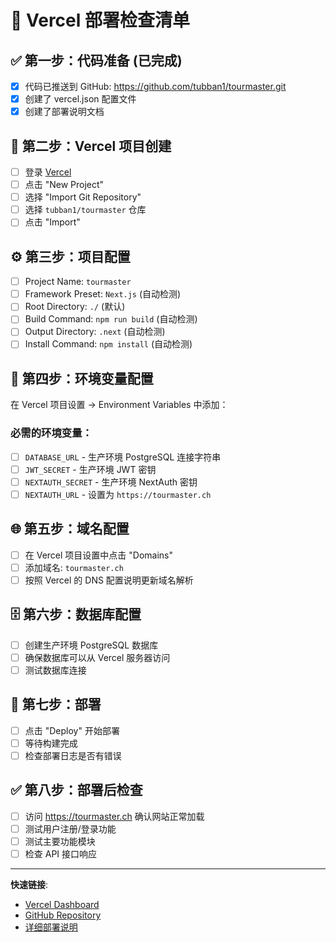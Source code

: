 # 🚀 Vercel 部署检查清单

## ✅ 第一步：代码准备 (已完成)
- [x] 代码已推送到 GitHub: https://github.com/tubban1/tourmaster.git
- [x] 创建了 vercel.json 配置文件
- [x] 创建了部署说明文档

## 🔧 第二步：Vercel 项目创建
- [ ] 登录 [Vercel](https://vercel.com)
- [ ] 点击 "New Project"
- [ ] 选择 "Import Git Repository"
- [ ] 选择 `tubban1/tourmaster` 仓库
- [ ] 点击 "Import"

## ⚙️ 第三步：项目配置
- [ ] Project Name: `tourmaster`
- [ ] Framework Preset: `Next.js` (自动检测)
- [ ] Root Directory: `./` (默认)
- [ ] Build Command: `npm run build` (自动检测)
- [ ] Output Directory: `.next` (自动检测)
- [ ] Install Command: `npm install` (自动检测)

## 🔑 第四步：环境变量配置
在 Vercel 项目设置 → Environment Variables 中添加：

### 必需的环境变量：
- [ ] `DATABASE_URL` - 生产环境 PostgreSQL 连接字符串
- [ ] `JWT_SECRET` - 生产环境 JWT 密钥
- [ ] `NEXTAUTH_SECRET` - 生产环境 NextAuth 密钥
- [ ] `NEXTAUTH_URL` - 设置为 `https://tourmaster.ch`

## 🌐 第五步：域名配置
- [ ] 在 Vercel 项目设置中点击 "Domains"
- [ ] 添加域名: `tourmaster.ch`
- [ ] 按照 Vercel 的 DNS 配置说明更新域名解析

## 🗄️ 第六步：数据库配置
- [ ] 创建生产环境 PostgreSQL 数据库
- [ ] 确保数据库可以从 Vercel 服务器访问
- [ ] 测试数据库连接

## 🚀 第七步：部署
- [ ] 点击 "Deploy" 开始部署
- [ ] 等待构建完成
- [ ] 检查部署日志是否有错误

## ✅ 第八步：部署后检查
- [ ] 访问 https://tourmaster.ch 确认网站正常加载
- [ ] 测试用户注册/登录功能
- [ ] 测试主要功能模块
- [ ] 检查 API 接口响应

---

**快速链接**:
- [Vercel Dashboard](https://vercel.com/dashboard)
- [GitHub Repository](https://github.com/tubban1/tourmaster.git)
- [详细部署说明](./DEPLOYMENT.md) 